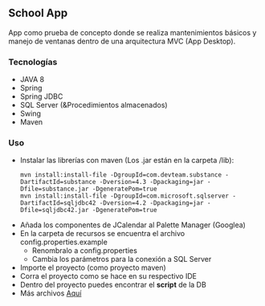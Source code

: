 ## School App
App como prueba de concepto donde se realiza mantenimientos
 básicos y manejo de ventanas dentro de una arquitectura
 MVC (App Desktop).

### Tecnologías
- JAVA 8
- Spring
- Spring JDBC
- SQL Server (&Procedimientos almacenados)
- Swing
- Maven

### Uso
- Instalar las librerías con maven (Los .jar están en la carpeta /lib):
    ```console
    mvn install:install-file -DgroupId=com.devteam.substance -DartifactId=substance -Dversion=4.3 -Dpackaging=jar -Dfile=substance.jar -DgeneratePom=true
    mvn install:install-file -DgroupId=com.microsoft.sqlserver -DartifactId=sqljdbc42 -Dversion=4.2 -Dpackaging=jar -Dfile=sqljdbc42.jar -DgeneratePom=true
    ```
- Añada los componentes de JCalendar al Palette Manager (Googlea)
- En la carpeta de recursos se encuentra el archivo config.properties.example
    - Renombralo a config.properties
    - Cambia los parámetros para la conexión a SQL Server
- Importe el proyecto (como proyecto maven)
- Corra el proyecto como se hace en su respectivo IDE
- Dentro del proyecto puedes encontrar el **script** de la DB
- Más archivos [Aquí](https://drive.google.com/open?id=0B0aDAY752D0hZDdDS3FCMnVMT3M)



